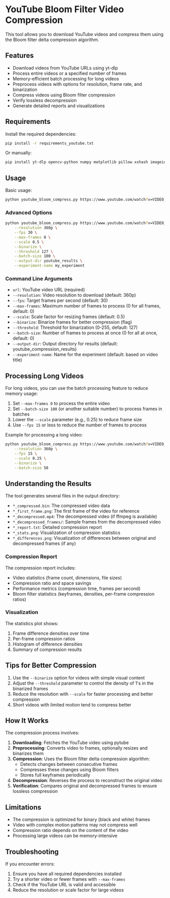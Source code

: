 # YouTube Bloom Filter Video Compression

This tool allows you to download YouTube videos and compress them using the Bloom filter delta compression algorithm.

## Features

- Download videos from YouTube URLs using yt-dlp
- Process entire videos or a specified number of frames
- Memory-efficient batch processing for long videos
- Preprocess videos with options for resolution, frame rate, and binarization
- Compress videos using Bloom filter compression
- Verify lossless decompression
- Generate detailed reports and visualizations

## Requirements

Install the required dependencies:

```bash
pip install -r requirements_youtube.txt
```

Or manually:

```bash
pip install yt-dlp opencv-python numpy matplotlib pillow xxhash imageio
```

## Usage

Basic usage:

```bash
python youtube_bloom_compress.py https://www.youtube.com/watch?v=VIDEO_ID
```

### Advanced Options

```bash
python youtube_bloom_compress.py https://www.youtube.com/watch?v=VIDEO_ID \
    --resolution 360p \
    --fps 30 \
    --max-frames 0 \
    --scale 0.5 \
    --binarize \
    --threshold 127 \
    --batch-size 100 \
    --output-dir youtube_results \
    --experiment-name my_experiment
```

### Command Line Arguments

- `url`: YouTube video URL (required)
- `--resolution`: Video resolution to download (default: 360p)
- `--fps`: Target frames per second (default: 30)
- `--max-frames`: Maximum number of frames to process (0 for all frames, default: 0)
- `--scale`: Scale factor for resizing frames (default: 0.5)
- `--binarize`: Binarize frames for better compression (flag)
- `--threshold`: Threshold for binarization (0-255, default: 127)
- `--batch-size`: Number of frames to process at once (0 for all at once, default: 0)
- `--output-dir`: Output directory for results (default: youtube_compression_results)
- `--experiment-name`: Name for the experiment (default: based on video title)

## Processing Long Videos

For long videos, you can use the batch processing feature to reduce memory usage:

1. Set `--max-frames 0` to process the entire video
2. Set `--batch-size 100` (or another suitable number) to process frames in batches
3. Lower the `--scale` parameter (e.g., 0.25) to reduce frame size
4. Use `--fps 15` or less to reduce the number of frames to process

Example for processing a long video:

```bash
python youtube_bloom_compress.py https://www.youtube.com/watch?v=VIDEO_ID \
    --resolution 360p \
    --fps 15 \
    --scale 0.25 \
    --binarize \
    --batch-size 50
```

## Understanding the Results

The tool generates several files in the output directory:

- `*_compressed.bin`: The compressed video data
- `*_first_frame.png`: The first frame of the video for reference
- `*_decompressed.mp4`: The decompressed video (if ffmpeg is available)
- `*_decompressed_frames/`: Sample frames from the decompressed video
- `*_report.txt`: Detailed compression report
- `*_stats.png`: Visualization of compression statistics
- `*_differences.png`: Visualization of differences between original and decompressed frames (if any)

### Compression Report

The compression report includes:

- Video statistics (frame count, dimensions, file sizes)
- Compression ratio and space savings
- Performance metrics (compression time, frames per second)
- Bloom filter statistics (keyframes, densities, per-frame compression ratios)

### Visualization

The statistics plot shows:

1. Frame difference densities over time
2. Per-frame compression ratios
3. Histogram of difference densities
4. Summary of compression results

## Tips for Better Compression

1. Use the `--binarize` option for videos with simple visual content
2. Adjust the `--threshold` parameter to control the density of 1's in the binarized frames
3. Reduce the resolution with `--scale` for faster processing and better compression
4. Short videos with limited motion tend to compress better

## How It Works

The compression process involves:

1. **Downloading**: Fetches the YouTube video using pytube
2. **Preprocessing**: Converts video to frames, optionally resizes and binarizes them
3. **Compression**: Uses the Bloom filter delta compression algorithm:
   - Detects changes between consecutive frames
   - Compresses these changes using Bloom filters
   - Stores full keyframes periodically
4. **Decompression**: Reverses the process to reconstruct the original video
5. **Verification**: Compares original and decompressed frames to ensure lossless compression

## Limitations

- The compression is optimized for binary (black and white) frames
- Video with complex motion patterns may not compress well
- Compression ratio depends on the content of the video
- Processing large videos can be memory-intensive

## Troubleshooting

If you encounter errors:

1. Ensure you have all required dependencies installed
2. Try a shorter video or fewer frames with `--max-frames`
3. Check if the YouTube URL is valid and accessible
4. Reduce the resolution or scale factor for large videos 